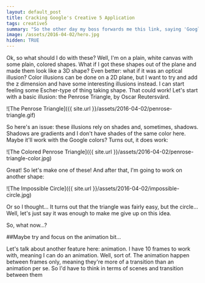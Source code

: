 ```yaml
---
layout: default_post
title: Cracking Google's Creative 5 Application
tags: creative5
summary: "So the other day my boss forwards me this link, saying 'Google wants you to play with their home page as part of a job application.' I open the link and I'm greeted with a doodled Google page, plus some instructions..."
image: /assets/2016-04-02/hero.jpg
hidden: TRUE
---
```


Ok, so what should I do with these? Well, I'm on a plain, white canvas with some plain, colored shapes. What if I got these shapes out of the plane and made them look like a 3D shape? Even better: what if it was an optical illusion? Color illusions can be done on a 2D plane, but I want to try and add the z dimension and have some interesting illusions instead. I can start feeling some Escher-type of thing taking shape. That could work! Let's start with a basic illusion: the Penrose Triangle, by Oscar Reutersvärd.

![The Penrose Triangle]({{ site.url }}/assets/2016-04-02/penrose-triangle.gif)

So here's an issue: these illusions rely on shades and, sometimes, shadows. Shadows are gradients and I don't have shades of the same color here. Maybe it'll work with the Google colors? Turns out, it does work:

![The Colored Penrose Triangle]({{ site.url }}/assets/2016-04-02/penrose-triangle-color.jpg)

Great! So let's make one of these! And after that, I'm going to work on another shape:

![The Impossible Circle]({{ site.url }}/assets/2016-04-02/impossible-circle.jpg)

Or so I thought... It turns out that the triangle was fairly easy, but the circle... Well, let's just say it was enough to make me give up on this idea.

So, what now...?


##Maybe try and focus on the animation bit...

Let's talk about another feature here: animation. I have 10 frames to work with, meaning I can do an animation. Well, sort of. The animation happen between frames only, meaning they're more of a transition than an animation per se. So I'd have to think in terms of scenes and transition between them


